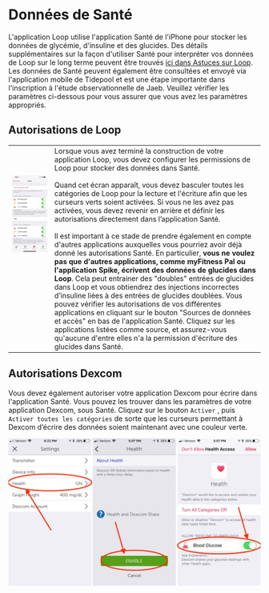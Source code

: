 # Données de Santé

L'application Loop utilise l'application Santé de l'iPhone pour stocker les données de glycémie, d'insuline et des glucides. Des détails supplémentaires sur la façon d'utiliser Santé pour interpréter vos données de Loop sur le long terme peuvent être trouvés [ici dans Astuces sur Loop](https://kdisimone.github.io/looptips/data/health/). Les données de Santé peuvent également être consultées et envoyé via l'application mobile de Tidepool et est une étape importante dans l'inscription à l'étude observationnelle de Jaeb. Veuillez vérifier les paramètres ci-dessous pour vous assurer que vous avez les paramètres appropriés.

## Autorisations de Loop

|                                                                                                                                                                                                                                                                                                                                                                                                                                                                                                                                                                |                                                                                                                                                                                                                                                                                                                                                                                                                                                                                                                                                                                                                                                                                                                                                                                                                                                                                                                                                                                                                                                                                                                                                                                                                                                                      |
| -------------------------------------------------------------------------------------------------------------------------------------------------------------------------------------------------------------------------------------------------------------------------------------------------------------------------------------------------------------------------------------------------------------------------------------------------------------------------------------------------------------------------------------------------------------- | -------------------------------------------------------------------------------------------------------------------------------------------------------------------------------------------------------------------------------------------------------------------------------------------------------------------------------------------------------------------------------------------------------------------------------------------------------------------------------------------------------------------------------------------------------------------------------------------------------------------------------------------------------------------------------------------------------------------------------------------------------------------------------------------------------------------------------------------------------------------------------------------------------------------------------------------------------------------------------------------------------------------------------------------------------------------------------------------------------------------------------------------------------------------------------------------------------------------------------------------------------------------- |
| ![img/healthapp.jpg](img/healthapp.jpg) &nbsp; &nbsp; &nbsp; &nbsp; &nbsp; &nbsp; &nbsp; &nbsp; &nbsp; &nbsp; &nbsp;&nbsp; &nbsp; &nbsp; &nbsp; &nbsp; &nbsp; &nbsp; &nbsp; &nbsp; &nbsp; &nbsp;&nbsp; &nbsp; &nbsp; &nbsp; &nbsp; &nbsp; &nbsp; &nbsp; &nbsp; &nbsp; &nbsp; &nbsp; &nbsp; &nbsp; &nbsp; &nbsp; &nbsp; &nbsp; &nbsp; &nbsp; &nbsp; &nbsp; &nbsp; &nbsp; &nbsp; &nbsp; &nbsp; &nbsp; &nbsp; &nbsp; &nbsp; &nbsp; &nbsp; &nbsp; &nbsp;  &nbsp; &nbsp; &nbsp; &nbsp; &nbsp; &nbsp; &nbsp; &nbsp; &nbsp; &nbsp; &nbsp; &nbsp; &nbsp; &nbsp; &nbsp; | Lorsque vous avez terminé la construction de votre application Loop, vous devez configurer les permissions de Loop pour stocker des données dans Santé.</br></br>Quand cet écran apparaît, vous devez basculer toutes les catégories de Loop pour la lecture et l'écriture afin que les curseurs verts soient activées. Si vous ne les avez pas activées, vous devez revenir en arrière et définir les autorisations directement dans l’application Santé. </br></br>Il est important à ce stade de prendre également en compte d'autres applications auxquelles vous pourriez avoir déjà donné les autorisations Santé. En particulier, **vous ne voulez pas que d'autres applications, comme myFitness Pal ou l'application Spike, écrivent des données de glucides dans Loop**. Cela peut entrainer des "doubles" entrées de glucides dans Loop et vous obtiendrez des injections incorrectes d’insuline liées à des entrées de glucides doublées. Vous pouvez vérifier les autorisations de vos différentes applications en cliquant sur le bouton "Sources de données et accès" en bas de l'application Santé. Cliquez sur les applications listées comme source, et assurez-vous qu'aucune d'entre elles n'a la permission d'écriture des glucides dans Santé. |

## Autorisations Dexcom

Vous devez également autoriser votre application Dexcom pour écrire dans l'application Santé. Vous pouvez les trouver dans les paramètres de votre application Dexcom, sous Santé.  Cliquez sur le bouton `Activer` , puis `Activer toutes les catégories` de sorte que les curseurs permettant à Dexcom d’écrire des données soient maintenant avec une couleur verte.

![img/health_g5.jpg](img/health_g5.jpg)
